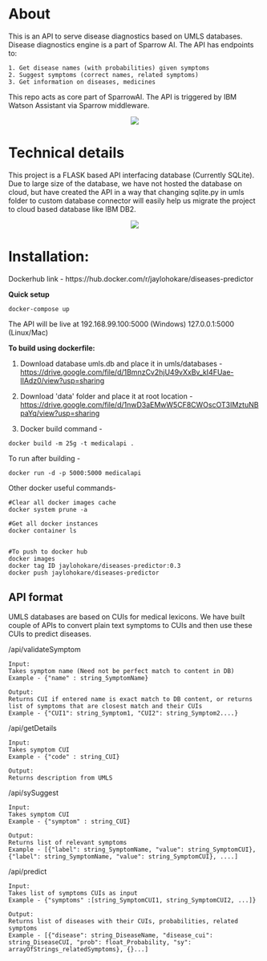 <h1>About</h1>
This is an API to serve disease diagnostics based on UMLS databases. Disease diagnostics engine is a part of Sparrow AI.
The API has endpoints to:

```
1. Get disease names (with probabilities) given symptoms
2. Suggest symptoms (correct names, related symptoms)
3. Get information on diseases, medicines
```

This repo acts as core part of SparrowAI. The API is triggered by IBM Watson Assistant via Sparrow middleware.

<p align="center">
<img  max-height=500 src="https://sparrow-platform.com/images/sparrow/MedicalInfoEngine.png"/>
</p>

<h1>Technical details</h1>
This project is a FLASK based API interfacing database (Currently SQLite).
Due to large size of the database, we have not hosted the database on cloud, but have created the API in a way that changing sqlite.py in umls folder to custom database connector will easily help us migrate the project to cloud based database like IBM DB2. 

<p align="center">
<img  max-height=400 src="https://raw.githubusercontent.com/sparrow-platform/disease-diagnostics-engine/master/DiseaseDiagnosticEngine.png"/>
</p> 

<h1>Installation:</h1>
Dockerhub link - https://hub.docker.com/r/jaylohokare/diseases-predictor

<b>Quick setup</b><br>

```
docker-compose up
```
The API will be live at 192.168.99.100:5000 (Windows) 127.0.0.1:5000 (Linux/Mac)


<b>To build using dockerfile:</b><br>

1. Download database umls.db and place it in umls/databases - 
https://drive.google.com/file/d/1BmnzCv2hjU49vXxBv_kI4FUae-lIAdz0/view?usp=sharing

2. Download 'data' folder and place it at root location - 
https://drive.google.com/file/d/1nwD3aEMwW5CF8CWOscOT3IMztuNBpaYq/view?usp=sharing

3. Docker build command - 
```
docker build -m 25g -t medicalapi .
```

To run after building - 
```
docker run -d -p 5000:5000 medicalapi
```

Other docker useful commands-
```
#Clear all docker images cache
docker system prune -a

#Get all docker instances
docker container ls


#To push to docker hub
docker images 
docker tag ID jaylohokare/diseases-predictor:0.3
docker push jaylohokare/diseases-predictor
````


## API format
UMLS databases are based on CUIs for medical lexicons. We have built couple of APIs to convert plain text symptoms to CUIs and then use these CUIs to predict diseases. 

/api/validateSymptom
```
Input:
Takes symptom name (Need not be perfect match to content in DB)
Example - {"name" : string_SymptomName}

Output:
Returns CUI if entered name is exact match to DB content, or returns list of symptoms that are closest match and their CUIs
Example - {"CUI1": string_Symptom1, "CUI2": string_Symptom2....}
```

/api/getDetails
```
Input:
Takes symptom CUI 
Example - {"code" : string_CUI}

Output:
Returns description from UMLS
```


/api/sySuggest
```
Input:
Takes symptom CUI 
Example - {"symptom" : string_CUI}

Output:
Returns list of relevant symptoms
Example - [{"label": string_SymptomName, "value": string_SymptomCUI}, {"label": string_SymptomName, "value": string_SymptomCUI}, ....]
```


/api/predict
```
Input:
Takes list of symptoms CUIs as input
Example - {"symptoms" :[string_SymptomCUI1, string_SymptomCUI2, ...]}

Output:
Returns list of diseases with their CUIs, probabilities, related symptoms
Example - [{"disease": string_DiseaseName, "disease_cui": string_DiseaseCUI, "prob": float_Probability, "sy": arrayOfStrings_relatedSymptoms}, {}...]
```

